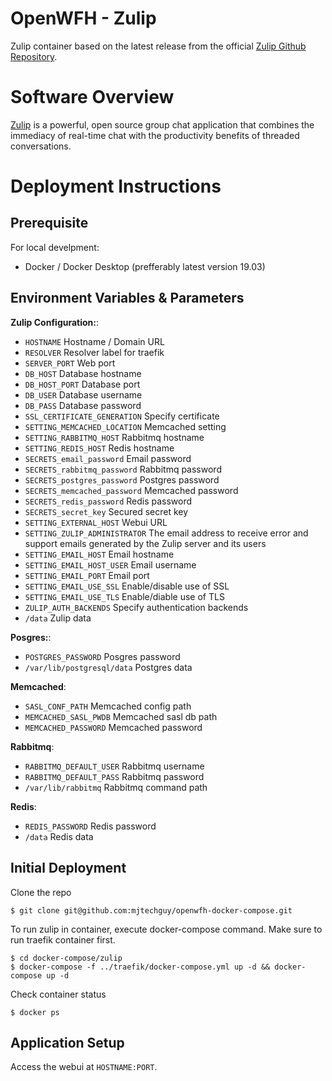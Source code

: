 # OpenWFH - Zulip
Zulip container based on the latest release from the official [Zulip Github Repository](https://github.com/zulip/docker-zulip).

# Software Overview
[Zulip](https://zulip.com) is a powerful, open source group chat application that combines the immediacy of real-time chat with the productivity benefits of threaded conversations.

# Deployment Instructions
## Prerequisite
For local develpment:
- Docker / Docker Desktop (prefferably latest version 19.03)

## Environment Variables & Parameters
__Zulip Configuration:__:
- `HOSTNAME` Hostname / Domain URL
- `RESOLVER` Resolver label for traefik
- `SERVER_PORT` Web port
- `DB_HOST` Database hostname
- `DB_HOST_PORT` Database port
- `DB_USER` Database username
- `DB_PASS` Database password
- `SSL_CERTIFICATE_GENERATION` Specify certificate
- `SETTING_MEMCACHED_LOCATION` Memcached setting
- `SETTING_RABBITMQ_HOST` Rabbitmq hostname
- `SETTING_REDIS_HOST` Redis hostname
- `SECRETS_email_password` Email password
- `SECRETS_rabbitmq_password` Rabbitmq password
- `SECRETS_postgres_password` Postgres password
- `SECRETS_memcached_password` Memcached password
- `SECRETS_redis_password` Redis password
- `SECRETS_secret_key` Secured secret key
- `SETTING_EXTERNAL_HOST` Webui URL
- `SETTING_ZULIP_ADMINISTRATOR` The email address to receive error and support emails generated by the Zulip server and its users
- `SETTING_EMAIL_HOST` Email hostname
- `SETTING_EMAIL_HOST_USER` Email username
- `SETTING_EMAIL_PORT` Email port
- `SETTING_EMAIL_USE_SSL` Enable/disable use of SSL
- `SETTING_EMAIL_USE_TLS` Enable/diable use of TLS
- `ZULIP_AUTH_BACKENDS` Specify authentication backends
- `/data` Zulip data

__Posgres:__:
- `POSTGRES_PASSWORD` Posgres password
- `/var/lib/postgresql/data` Postgres data

__Memcached__:
- `SASL_CONF_PATH` Memcached config path
- `MEMCACHED_SASL_PWDB` Memcached sasl db path
- `MEMCACHED_PASSWORD` Memcached password

__Rabbitmq__:
- `RABBITMQ_DEFAULT_USER` Rabbitmq username
- `RABBITMQ_DEFAULT_PASS` Rabbitmq password
- `/var/lib/rabbitmq` Rabbitmq command path

__Redis__:
- `REDIS_PASSWORD` Redis password
- `/data` Redis data

## Initial Deployment
Clone the repo
```console
$ git clone git@github.com:mjtechguy/openwfh-docker-compose.git
```
To run zulip in container, execute docker-compose command. Make sure to run traefik container first.
```console
$ cd docker-compose/zulip
$ docker-compose -f ../traefik/docker-compose.yml up -d && docker-compose up -d
```
Check container status
```console
$ docker ps
```

## Application Setup
Access the webui at `HOSTNAME:PORT`.